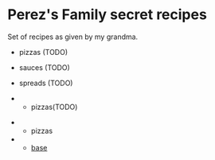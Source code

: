# Perez's Family secret recipes

Set of recipes as given by my grandma.

- pizzas (TODO)
- sauces (TODO)
- spreads (TODO)

- * pizzas(TODO)
+ * pizzas
+   - [base](./pizzas/base.md)